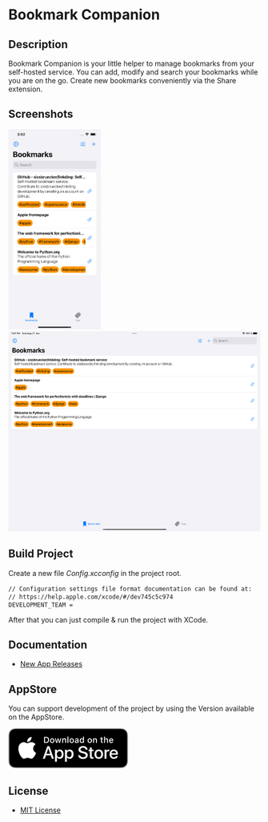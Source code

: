 # Bookmark Companion

## Description

Bookmark Companion is your little helper to manage bookmarks from your self-hosted service.
You can add, modify and search your bookmarks while you are on the go. Create new bookmarks conveniently via the Share extension.

## Screenshots

<img src="Docs/Images/screenshot_iphone.png" height="400"/> <img src="Docs/Images/screenshot_ipad.png" height="400"/>

## Build Project

Create a new file *Config.xcconfig* in the project root.
```
// Configuration settings file format documentation can be found at:
// https://help.apple.com/xcode/#/dev745c5c974
DEVELOPMENT_TEAM =
```
After that you can just compile & run the project with XCode.

## Documentation

* [New App Releases](Docs/Release.md)

## AppStore

You can support development of the project by using the Version available on the AppStore.

[![AppStore](AppStore/appstore-download.svg)](https://apps.apple.com/us/app/bookmarkcompanion/id6444032742)

## License

* [MIT License](LICENSE.md)
